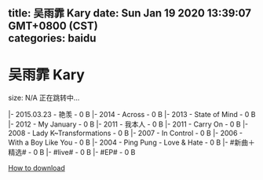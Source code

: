
title: 吴雨霏 Kary
date: Sun Jan 19 2020 13:39:07 GMT+0800 (CST)    
categories: baidu
---

# 吴雨霏 Kary
size: N/A
 正在跳转中...
 
|- 2015.03.23 - 艳羡 - 0 B
|- 2014 - Across - 0 B
|- 2013 - State of Mind - 0 B
|- 2012 - My January - 0 B
|- 2011 - 我本人 - 0 B
|- 2011 - Carry On - 0 B
|- 2008 - Lady K~Transformations - 0 B
|- 2007 - In Control - 0 B
|- 2006 - With a Boy Like You - 0 B
|- 2004 - Ping Pung - Love & Hate - 0 B
|- #新曲＋精选# - 0 B
|- #live# - 0 B
|- #EP# - 0 B

[How to download](https://bpcam.bemobtrk.com/go/2ceec3aa-1ca2-46d6-b9ff-aaa5c184517c?jno=2607)